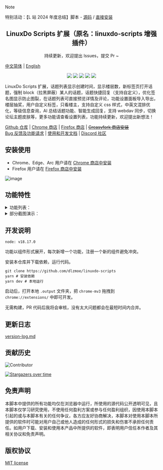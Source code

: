 > [!NOTE]
> 特别活动：【L 站 2024 年度总结】脚本 - [源码](./plugin/summary.user.js) / [直接安装](https://raw.githubusercontent.com/dlzmoe/linuxdo-scripts/refs/heads/main/plugin/summary.user.js)

<h2 align="center">LinuxDo Scripts 扩展（原名：linuxdo-scripts 增强插件）</h2>
<p align="center">持续更新，欢迎提出 Issues，提交 Pr ~</p>

[中文简体](https://github.com/dlzmoe/linuxdo-scripts/blob/main/README.md) | [English](https://github.com/dlzmoe/linuxdo-scripts/blob/main/README_EN.md)

<p align="center">
<img src="https://img.shields.io/github/v/release/dlzmoe/linuxdo-scripts?style=flat-square&label=LinuxDo Scripts 扩展&labelColor=%235D5D5D&color=%23E97435">
<img src="https://img.shields.io/github/last-commit/dlzmoe/linuxdo-scripts?style=flat-square&">
<img src="https://img.shields.io/github/stars/dlzmoe/linuxdo-scripts?style=flat-square&label=Github%20Stars">
<img src="https://img.shields.io/chrome-web-store/users/fbgblmjbeebanackldpbmpacppflgmlj?style=flat-square&label=Chrome%20Web%20Store">
<img src="https://img.shields.io/github/license/dlzmoe/linuxdo-scripts?style=flat-square&">
</p>

LinuxDo Scripts 扩展，话题列表显示创建时间，显示楼层数，新标签页打开话题，强制 block（拉黑屏蔽）某人的话题，话题快捷回复（支持自定义），优化签名图显示防止图裂，在话题列表可直接预览详情及评论，功能设置面板导入导出，楼层抽奖，用户自定义标签，只看楼主，支持自定义 css 样式，中英文混排优化，等级信息查询，AI 总结话题功能、智能生成回复，支持 webdav 同步，切换论坛主题皮肤等，更多功能请查看设置列表，功能持续更新，欢迎提出新想法！

[Github 仓库](https://github.com/dlzmoe/linuxdo-scripts) |
[Chrome 商店](https://chromewebstore.google.com/detail/fbgblmjbeebanackldpbmpacppflgmlj) |
[Firefox 商店](https://addons.mozilla.org/zh-CN/firefox/addon/linux_do-scripts/) |
~~[Greasyfork 商店安装](https://greasyfork.org/scripts/501827)~~   
[Bug 反馈及功能请求](https://github.com/dlzmoe/linuxdo-scripts/issues/new/choose) |
[使用和开发文档](https://linuxdo-scripts-docs.netlify.app/) |
[Discord 社区](https://discord.gg/n2pErsD7Kg)

## 安装使用

- Chrome、Edge、Arc 用户请在 [Chrome 商店中安装](https://chromewebstore.google.com/detail/fbgblmjbeebanackldpbmpacppflgmlj)
- Firefox 用户请在 [Firefox 商店中安装](https://addons.mozilla.org/zh-CN/firefox/addon/linux_do-scripts/)

![image](https://github.com/user-attachments/assets/1553917a-1b3b-44f4-b624-2ca2a1616e4f)

## 功能特性

<details>
<summary>功能列表：</summary>

- [x] 话题列表显示创建时间
- [x] 显示楼层数
- [x] 新标签页打开话题
- [x] 强制 block（拉黑屏蔽）某人的话题
- [x] 话题快捷回复（支持自定义）
- [x] 优化签名图显示防止图裂
- [x] 功能设置面板导入导出
- [x] 楼层抽奖
- [x] 只看楼主切换功能
- [x] 黑夜模式
- [x] 用户标签功能
- [x] 在话题列表可直接预览详情及评论
- [x] 评论框表情优化
- [x] 支持自定义 css 样式
- [x] 中英文混排优化显示
- [x] 新增等级信息查询
- [x] 切换论坛表情风格
- [x] AI 总结话题功能、智能生成回复
- [x] 支持 webdav 同步
- [x] 切换论坛主题皮肤
- [x] 更多功能请查看设置列表

</details>

<details>
<summary>部分截图演示：</summary>

| ![image](https://github.com/user-attachments/assets/f3fb854f-e6fd-4da4-9a9c-377b6537fab7) | ![image](https://github.com/user-attachments/assets/3b2a9e63-3939-4dbc-a00f-c713ca2c7f33) |
| ----------------------------------------------------------------------------------------- | ----------------------------------------------------------------------------------------- |
| ![image](https://github.com/user-attachments/assets/2c67ab9f-2359-4ab5-b0dd-0f257560b98b) | ![image](https://github.com/user-attachments/assets/ed4f925c-e26c-43ce-a886-fa764ac341b5) |
| ![image](https://github.com/user-attachments/assets/c6ba9abb-43aa-40ce-a4a1-b9cdae229a2d) | ![image](https://github.com/user-attachments/assets/399c1645-36e1-4fe2-a671-ae40685e87ca) |

</details>

## 开发说明

```
node: v18.17.0
```

功能以组件形式展开，每次新增一个功能，注册一个新的组件避免冲突。

安装本仓库并下载依赖，运行代码。

```shell
git clone https://github.com/dlzmoe/linuxdo-scripts
yarn # 安装依赖
yarn dev # 本地运行
```

启动后，打开本地 `.output` 文件夹，把 `chrome-mv3` 拖拽到 `chrome://extensions/` 中即可开发。

无需构建，PR 代码后我将会审核，没有太大问题都会在最短时间内合并。

## 更新日志

[version-log.md](https://github.com/dlzmoe/linuxdo-scripts/blob/main/version-log.md)

## 贡献历史

![Contributor](https://contrib.rocks/image?repo=dlzmoe/linuxdo-scripts)

[![Stargazers over time](https://starchart.cc/dlzmoe/linuxdo-scripts.svg?variant=adaptive)](https://starchart.cc/dlzmoe/linuxdo-scripts)

## 免责声明

本脚本中提供的所有功能均仅在浏览器中运行，所使用的源代码公开透明可见，且本脚本仅学习研究使用，不使用任何盈利方案或参与任何盈利组织，因使用本脚本引起的或与本脚本有关的任何争议，各方应友好协商解决，本脚本对使用本脚本所提供的软件时可能对用户自己或他人造成的任何形式的损失和伤害不承担任何责任。如用户下载、安装和使用本产品中所提供的软件，即表明用户信任本作者及其相关协议和免责声明。

## 版权协议

[MIT license](https://github.com/dlzmoe/linuxdo-scripts/blob/main/LICENSE)
